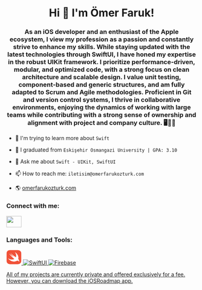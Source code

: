 <h1 align="center"> Hi 👋 I'm Ömer Faruk! </h1> 
<h3 align="center">As an iOS developer and an enthusiast of the Apple ecosystem, I view my profession as a passion and constantly strive to enhance my skills. While staying updated with the latest technologies through SwiftUI, I have honed my expertise in the robust UIKit framework. I prioritize performance-driven, modular, and optimized code, with a strong focus on clean architecture and scalable design. I value unit testing, component-based and generic structures, and am fully adapted to Scrum and Agile methodologies. Proficient in Git and version control systems, I thrive in collaborative environments, enjoying the dynamics of working with large teams while contributing with a strong sense of ownership and alignment with project and company culture. 🖥📲</h3>

- 🔭 I'm trying to learn more about `Swift`

- 🌱 I graduated from `Eskişehir Osmangazi University | GPA: 3.10` 

- 💬 Ask me about `Swift - UIKit, SwiftUI`

- 📫 How to reach me: `iletisim@omerfarukozturk.com`

- 🌎 <a href="https://www.omerfarukozturk.com" target="_blank"> omerfarukozturk.com </a>

<h3 align="left">Connect with me:</h3>
<p align="left">
<a href="https://www.linkedin.com/in/ozturkomerfaruk/" target="blank"><img align="center" src="https://cdn-icons-png.flaticon.com/512/174/174857.png" height="30" width="40" /></a>
 

<h3 align="left">Languages and Tools:</h3>
            
<p align="left">
<a href="https://developer.apple.com/swift/" target="_blank"> <img src="https://raw.githubusercontent.com/devicons/devicon/master/icons/swift/swift-original.svg" alt="Swift" width="40" height="40"/> </a>
<a href="https://developer.apple.com/xcode/swiftui/" target="_blank"> <img src="https://developer.apple.com/assets/elements/icons/swiftui/swiftui-96x96_2x.png" alt="SwiftUI" width="40" height="40"/>
<a href="https://firebase.google.com/" target="_blank"> <img src="https://www.vectorlogo.zone/logos/firebase/firebase-icon.svg" alt="Firebase" width="40" height="40"/>
</p>
<div class="center-text">
        <p>All of my projects are currently private and offered exclusively for a fee. However, you can download the iOSRoadmap app.</p>
    </div>     
    
